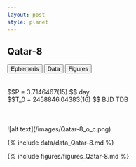 ```yaml
---
layout: post
style: planet
---
```

<script src="../js/planets.js"></script>

## Qatar-8

<!-- Tab links -->
<div class="tab">
<button class="tablinks" onclick="openCity(event, 'Ephemeris')">Ephemeris</button>
<button class="tablinks" onclick="openCity(event, 'Data')">Data</button>
<button class="tablinks" onclick="openCity(event, 'Figures')">Figures</button>
</div>

<!-- Tab content -->
<div id="Ephemeris" class="tabcontent" markdown="1">
<br/><br/>
$$P = 3.7146467(15) $$ day <br/>
$$T_0 = 2458846.04383(16) $$ BJD TDB
<br/><br/>
<br/><br/>
![alt text](/images/Qatar-8_o_c.png)
</div>


<div id="Data" class="tabcontent" markdown="1">

{% include data/data_Qatar-8.md %}

</div>

<div id="Figures" class="tabcontent" markdown="1">
{% include figures/figures_Qatar-8.md %}
</div>


<script src="../js/tabs.js"></script>



